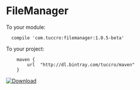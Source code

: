 # FileManager

To your module:

      compile 'com.tuccro:filemanager:1.0.5-beta'

To your project:

        maven {
            url  "http://dl.bintray.com/tuccro/maven"
        }


[ ![Download](https://api.bintray.com/packages/tuccro/maven/FileManager/images/download.svg) ](https://bintray.com/tuccro/maven/FileManager/_latestVersion)
